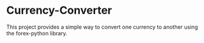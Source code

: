 # Currency-Converter
This project provides a simple way to convert one currency to another using the forex-python library.
